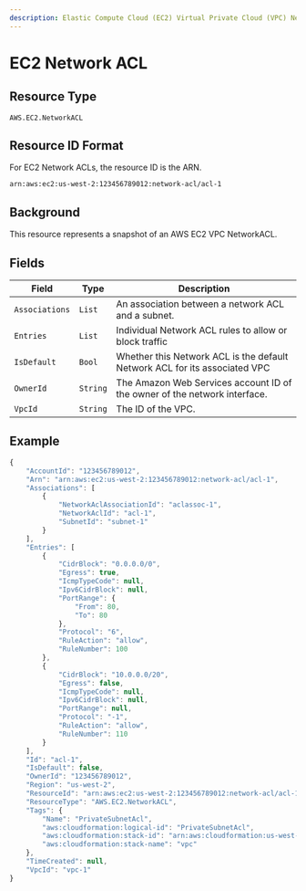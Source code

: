 ```yaml
---
description: Elastic Compute Cloud (EC2) Virtual Private Cloud (VPC) Network ACL
---
```


# EC2 Network ACL

## Resource Type

`AWS.EC2.NetworkACL`

## Resource ID Format

For EC2 Network ACLs, the resource ID is the ARN.

`arn:aws:ec2:us-west-2:123456789012:network-acl/acl-1`

## Background

This resource represents a snapshot of an AWS EC2 VPC NetworkACL.

## Fields

| Field          | Type     | Description                                                                |
| -------------- | -------- | -------------------------------------------------------------------------- |
| `Associations` | `List`   | An association between a network ACL and a subnet.                         |
| `Entries`      | `List`   | Individual Network ACL rules to allow or block traffic                     |
| `IsDefault`    | `Bool`   | Whether this Network ACL is the default Network ACL for its associated VPC |
| `OwnerId`      | `String` | The Amazon Web Services account ID of the owner of the network interface.  |
| `VpcId`        | `String` | The ID of the VPC.                                                         |

## Example

```javascript
{
    "AccountId": "123456789012",
    "Arn": "arn:aws:ec2:us-west-2:123456789012:network-acl/acl-1",
    "Associations": [
        {
            "NetworkAclAssociationId": "aclassoc-1",
            "NetworkAclId": "acl-1",
            "SubnetId": "subnet-1"
        }
    ],
    "Entries": [
        {
            "CidrBlock": "0.0.0.0/0",
            "Egress": true,
            "IcmpTypeCode": null,
            "Ipv6CidrBlock": null,
            "PortRange": {
                "From": 80,
                "To": 80
            },
            "Protocol": "6",
            "RuleAction": "allow",
            "RuleNumber": 100
        },
        {
            "CidrBlock": "10.0.0.0/20",
            "Egress": false,
            "IcmpTypeCode": null,
            "Ipv6CidrBlock": null,
            "PortRange": null,
            "Protocol": "-1",
            "RuleAction": "allow",
            "RuleNumber": 110
        }
    ],
    "Id": "acl-1",
    "IsDefault": false,
    "OwnerId": "123456789012",
    "Region": "us-west-2",
    "ResourceId": "arn:aws:ec2:us-west-2:123456789012:network-acl/acl-1",
    "ResourceType": "AWS.EC2.NetworkACL",
    "Tags": {
        "Name": "PrivateSubnetAcl",
        "aws:cloudformation:logical-id": "PrivateSubnetAcl",
        "aws:cloudformation:stack-id": "arn:aws:cloudformation:us-west-2:123456789012:stack/vpc/1",
        "aws:cloudformation:stack-name": "vpc"
    },
    "TimeCreated": null,
    "VpcId": "vpc-1"
}
```
